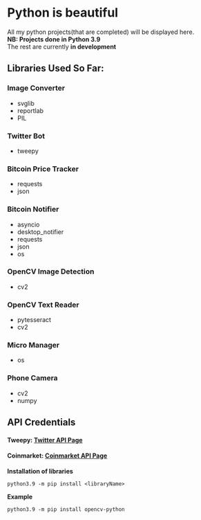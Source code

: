 # Python is beautiful
All my python projects(that are completed) will be displayed here. 
<br>
**NB: Projects done in Python 3.9**
<br>
The rest are currently **in development**
<br>
## Libraries Used So Far:
### Image Converter
* svglib
* reportlab
* PIL
### Twitter Bot
* tweepy
### Bitcoin Price Tracker
* requests
* json
### Bitcoin Notifier
* asyncio
* desktop_notifier
* requests
* json
* os
### OpenCV Image Detection
* cv2
### OpenCV Text Reader
* pytesseract
* cv2
### Micro Manager
* os
### Phone Camera
* cv2
* numpy

## API Credentials
#### Tweepy: [Twitter API Page](https://developer.twitter.com/en/docs/twitter-api)
#### Coinmarket: [Coinmarket API Page](https://coinmarketcap.com/api/)


**Installation of libraries**

```python3.9 -m pip install <libraryName>```

**Example**

```python3.9 -m pip install opencv-python```
